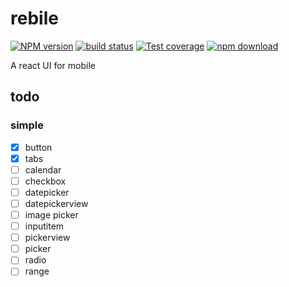 # rebile

[![NPM version][npm-image]][npm-url]
[![build status][travis-image]][travis-url]
[![Test coverage][coveralls-image]][coveralls-url]
[![npm download][download-image]][download-url]

[npm-image]: https://img.shields.io/npm/v/rebile.svg?style=flat-square
[npm-url]: https://npmjs.org/package/rebile
[travis-image]: https://img.shields.io/travis/Foveluy/rebile.svg?style=flat-square
[travis-url]: https://travis-ci.org/Foveluy/rebile
[coveralls-image]: https://img.shields.io/coveralls/Foveluy/rebile.svg?style=flat-square
[coveralls-url]: https://coveralls.io/r/Foveluy/rebile?branch=master
[david-image]: https://img.shields.io/david/Foveluy/rebile.svg?style=flat-square
[david-url]: https://david-dm.org/Foveluy/rebile
[node-image]: https://img.shields.io/badge/node.js-%3E=_8.0-green.svg?style=flat-square
[node-url]: http://nodejs.org/download/
[download-image]: https://img.shields.io/npm/dm/rebile.svg?style=flat-square
[download-url]: https://npmjs.org/package/rebile

A react UI for mobile

## todo

### simple

- [x] button
- [x] tabs
- [ ] calendar
- [ ] checkbox
- [ ] datepicker
- [ ] datepickerview
- [ ] image picker
- [ ] inputitem
- [ ] pickerview
- [ ] picker
- [ ] radio
- [ ] range
